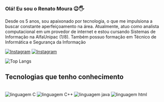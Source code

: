 
### Olá! Eu sou o Renato Moura 😉🖐️

  Desde os 5 anos, sou apaixonado por tecnologia, o que me impulsiona a buscar constante aperfeiçoamento na área. Atualmente, atuo como analista computacional em um provedor de internet e estou cursando Sistemas de Informação na AlfaUnipac (1/8). Também possuo formação em Técnico de Informática e Segurança da Informação


[![Instagram](https://img.shields.io/badge/Instagram-E4405F?style=for-the-badge&logo=instagram&logoColor=white)](https://www.instagram.com/rj_mouraa/)
[![Instagram](https://img.shields.io/badge/LinkedIn-0077B5?style=for-the-badge&logo=linkedin&logoColor=white)](https://www.linkedin.com/in/renato-moura-82b247272/)


![Top Langs](https://github-readme-stats.vercel.app/api/top-langs/?username=natojunio&hide_progress=true)

## Tecnologias que tenho conhecimento

<div style="display: inline_block"><br/>
  <img align="center" alt="linguagem C" src= "https://img.shields.io/badge/C-00599C?style=for-the-badge&logo=c&logoColor=white" />
  <img align="center" alt="linguagem C++" src= "https://img.shields.io/badge/C%2B%2B-00599C?style=for-the-badge&logo=c%2B%2B&logoColor=white" />
  <img align="center" alt="linguagem java" src= "https://img.shields.io/badge/Java-ED8B00?style=for-the-badge&logo=openjdk&logoColor=white" />
  <img align="center" alt="linguagem html" src= "https://img.shields.io/badge/HTML-239120?style=for-the-badge&logo=html5&logoColor=white" />
  </div><br/>




